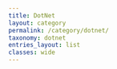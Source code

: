 ```yaml
---
title: DotNet
layout: category
permalink: /category/dotnet/
taxonomy: dotnet
entries_layout: list
classes: wide
---
```

